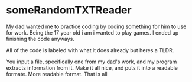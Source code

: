 # someRandomTXTReader
My dad wanted me to practice coding by coding something for him to use for work. Being the 17 year old i am i wanted to play games. I ended up finishing the code anyways.

All of the code is labeled with what it does already but heres a TLDR.

You input a file, specifically one from my dad's work, and my program extracts information from it. Make it all nice, and puts it into a readable formate. More readable format. That is all
